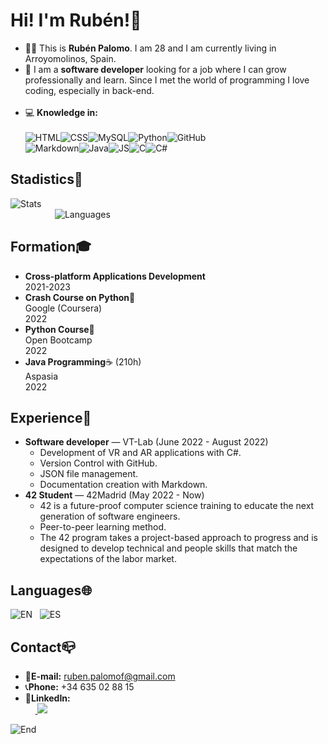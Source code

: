 # Hi! I'm Rubén!👋
- 👨‍💻 This is **Rubén Palomo**. I am 28 and I am currently living in Arroyomolinos, Spain.
- 💞️ I am a **software developer** looking for a job where I can grow professionally and learn. Since I met the world of programming I love coding, especially in back-end.<br><br>
- 💻 **Knowledge in:**<br><br>
![HTML](https://camo.githubusercontent.com/5d3b0191832237fcbfc6d4497524e8bb547c6bfc9eafb738d5205c629d202067/68747470733a2f2f696d672e736869656c64732e696f2f62616467652f68746d6c352532302d2532334533344632362e7376673f267374796c653d666f722d7468652d6261646765266c6f676f3d68746d6c35266c6f676f436f6c6f723d7768697465)![CSS](https://camo.githubusercontent.com/5ed492db9c79ad5990eda7dc80923377f0e7096b18a4d1e9b86c8987dc0e5aa5/68747470733a2f2f696d672e736869656c64732e696f2f62616467652f637373332532302d2532333135373242362e7376673f267374796c653d666f722d7468652d6261646765266c6f676f3d63737333266c6f676f436f6c6f723d7768697465)![MySQL](https://camo.githubusercontent.com/4524c09f8c821218b3c602e3e5a222ce00c290c2f87e264b40f398a6b486bd91/68747470733a2f2f696d672e736869656c64732e696f2f62616467652f6d7973716c2d2532333030303030662e7376673f267374796c653d666f722d7468652d6261646765266c6f676f3d6d7973716c266c6f676f436f6c6f723d7768697465)![Python](https://camo.githubusercontent.com/a71f1a20d58a3506dd5f32dcb31461bd5102a0bd33dbf49db9195c589eaca8d7/68747470733a2f2f696d672e736869656c64732e696f2f62616467652f707974686f6e2532302d2532333134333534432e7376673f267374796c653d666f722d7468652d6261646765266c6f676f3d707974686f6e266c6f676f436f6c6f723d7768697465)![GitHub](https://camo.githubusercontent.com/6aea43d076c7bf00489f1b347caa33fe5c4d84a8af2983804f8702632f2669ec/68747470733a2f2f696d672e736869656c64732e696f2f62616467652f6769746875622532302d2532333132313031312e7376673f267374796c653d666f722d7468652d6261646765266c6f676f3d676974687562266c6f676f436f6c6f723d7768697465)<br>![Markdown](https://camo.githubusercontent.com/b7a19e0282106094db12a16c34d7a0733a159b9fda56e68bbe9c82e8f4ed2bac/68747470733a2f2f696d672e736869656c64732e696f2f62616467652f6d61726b646f776e2532302d2532333030303030302e7376673f267374796c653d666f722d7468652d6261646765266c6f676f3d6d61726b646f776e266c6f676f436f6c6f723d7768697465)![Java](https://camo.githubusercontent.com/7858f416aa93ee56048ca2eb473bdde10002398fc4ff05e08faf6cb3cbb5bce1/68747470733a2f2f696d672e736869656c64732e696f2f62616467652f6a6176612532302d2532334544384230302e7376673f267374796c653d666f722d7468652d6261646765266c6f676f3d6a617661266c6f676f436f6c6f723d7768697465)![JS](https://camo.githubusercontent.com/62d37abe760867620e0baea1066303719d630a82936837ba7bff6b0c754e3c9f/68747470733a2f2f696d672e736869656c64732e696f2f62616467652f6a6176617363726970742532302d2532333332333333302e7376673f267374796c653d666f722d7468652d6261646765266c6f676f3d6a617661736372697074266c6f676f436f6c6f723d253233463744463145)![C](https://camo.githubusercontent.com/c32b4a3bd070f3239dd1d6ba6a791e231a1ce9f92a605b8942a93e42203840ae/68747470733a2f2f696d672e736869656c64732e696f2f62616467652f632532302d2532333030353939432e7376673f267374796c653d666f722d7468652d6261646765266c6f676f3d63266c6f676f436f6c6f723d7768697465)![C#](https://camo.githubusercontent.com/256f498d9e3128b19f8cb5558884749179db9118aaa6e31d3f7c5da34edf5c8c/68747470733a2f2f696d672e736869656c64732e696f2f62616467652f632532332532302d2532333233393132302e7376673f267374796c653d666f722d7468652d6261646765266c6f676f3d632d7368617270266c6f676f436f6c6f723d7768697465)

## Stadistics🧐
![Stats](https://github-readme-stats.vercel.app/api?username=RubenPalomo&layout=compact&theme=radical)<br>
&nbsp;&nbsp;&nbsp;&nbsp;&nbsp;&nbsp;&nbsp;&nbsp;&nbsp;&nbsp;&nbsp;&nbsp;&nbsp;&nbsp;&nbsp;&nbsp;&nbsp;&nbsp;![Languages](https://github-readme-stats.vercel.app/api/top-langs/?username=RubenPalomo&layout=compact&theme=radical)

## Formation🎓
- **Cross-platform Applications Development**<br>2021-2023
- **Crash Course on Python**🐍<br>Google (Coursera)<br>2022
- **Python Course**🐍<br>Open Bootcamp<br>2022
- **Java Programming**☕ (210h)<br>Aspasia<br>2022

## Experience💼
- **Software developer** — VT-Lab (June 2022 - August 2022)
    - Development of VR and AR applications with C#.
    - Version Control with GitHub.
    - JSON file management.
    - Documentation creation with Markdown.
    <!-- - Implementation of functionalities with voice recognition and management with AI. -->
- **42 Student** — 42Madrid (May 2022 - Now)
    - 42 is a future-proof computer science training to educate the next generation of software engineers.
    - Peer-to-peer learning method.
    - The 42 program takes a project-based approach to progress and is designed to develop technical and people skills that match the expectations of the labor market.

## Languages🌐
![EN](https://img.shields.io/badge/English-Intermediate-blue)  &nbsp;  ![ES](https://img.shields.io/badge/Spanish-Native-red)

## Contact📪
- 📧**E-mail:** ruben.palomof@gmail.com<br>
- 📞**Phone:** +34 635 02 88 15<br>
- 🔗**LinkedIn:**<br>
&nbsp;&nbsp;&nbsp;&nbsp;<a href="https://www.linkedin.com/in/ruben-palomo-fontan/"> <img src="https://img.shields.io/badge/RubenPalomo%20-%230077B5.svg?&style=for-the-badge&logo=linkedin&logoColor=white"/></a>
        
![End](https://camo.githubusercontent.com/6038c8f1fd8f60de75477470e5a87210e9256202e01dfba9986446304a0f0254/68747470733a2f2f63617073756c652d72656e6465722e76657263656c2e6170702f6170693f747970653d776176696e6726636f6c6f723d6772616469656e74266865696768743d36302673656374696f6e3d666f6f746572)

<!---
RubenPalomo/RubenPalomo is a ✨ special ✨ repository because its `README.md` (this file) appears on your GitHub profile.
You can click the Preview link to take a look at your changes.
--->

